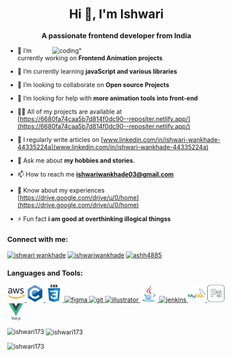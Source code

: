 <h1 align="center">Hi 👋, I'm Ishwari</h1>
<h3 align="center">A passionate frontend developer from India</h3>
<img align="right" alt=coding" width="400"src="https://media2.giphy.com/media/hpXdHPfFI5wTABdDx9/giphy.gif?cid=6c09b952hrdye7iyrheyitix2fqqbfdm2d96ap4a2fl9kg1n&ep=v1_internal_gif_by_id&rid=giphy.gif&ct=g"
    alt="">

- 🔭 I’m currently working on **Frontend Animation projects**

- 🌱 I’m currently learning **javaScript and various libraries**

- 👯 I’m looking to collaborate on **Open source Projects**

- 🤝 I’m looking for help with **more animation tools into front-end**

- 👨‍💻 All of my projects are available at
[https://6680fa74caa5b7d814f0dc90--repositer.netlify.app/](https://6680fa74caa5b7d814f0dc90--repositer.netlify.app/)

- 📝 I regularly write articles on
[www.linkedin.com/in/ishwari-wankhade-44335224a](www.linkedin.com/in/ishwari-wankhade-44335224a)

- 💬 Ask me about **my hobbies and stories.**

- 📫 How to reach me **ishwariwankhade03@gmail.com**

- 📄 Know about my experiences [https://drive.google.com/drive/u/0/home](https://drive.google.com/drive/u/0/home)

- ⚡ Fun fact **i am good at overthinking illogical thingss**

<h3 align="left">Connect with me:</h3>
<p align="left">
    <a href="https://linkedin.com/in/ishwari wankhade" target="blank"><img align="center"
            src="https://raw.githubusercontent.com/rahuldkjain/github-profile-readme-generator/master/src/images/icons/Social/linked-in-alt.svg"
            alt="ishwari wankhade" height="30" width="40" /></a>
    <a href="https://www.leetcode.com/ishwariwankhade" target="blank"><img align="center"
            src="https://raw.githubusercontent.com/rahuldkjain/github-profile-readme-generator/master/src/images/icons/Social/leet-code.svg"
            alt="ishwariwankhade" height="30" width="40" /></a>
    <a href="https://discord.gg/ashh4885" target="blank"><img align="center"
            src="https://raw.githubusercontent.com/rahuldkjain/github-profile-readme-generator/master/src/images/icons/Social/discord.svg"
            alt="ashh4885" height="30" width="40" /></a>
</p>

<h3 align="left">Languages and Tools:</h3>
<p align="left"> <a href="https://aws.amazon.com" target="_blank" rel="noreferrer"> <img
            src="https://raw.githubusercontent.com/devicons/devicon/master/icons/amazonwebservices/amazonwebservices-original-wordmark.svg"
            alt="aws" width="40" height="40" /> </a> <a href="https://www.cprogramming.com/" target="_blank"
        rel="noreferrer"> <img src="https://raw.githubusercontent.com/devicons/devicon/master/icons/c/c-original.svg"
            alt="c" width="40" height="40" /> </a> <a href="https://www.w3schools.com/css/" target="_blank"
        rel="noreferrer"> <img
            src="https://raw.githubusercontent.com/devicons/devicon/master/icons/css3/css3-original-wordmark.svg"
            alt="css3" width="40" height="40" /> </a> <a href="https://www.figma.com/" target="_blank" rel="noreferrer">
        <img src="https://www.vectorlogo.zone/logos/figma/figma-icon.svg" alt="figma" width="40" height="40" /> </a> <a
        href="https://git-scm.com/" target="_blank" rel="noreferrer"> <img
            src="https://www.vectorlogo.zone/logos/git-scm/git-scm-icon.svg" alt="git" width="40" height="40" /> </a> <a
        href="https://www.adobe.com/in/products/illustrator.html" target="_blank" rel="noreferrer"> <img
            src="https://www.vectorlogo.zone/logos/adobe_illustrator/adobe_illustrator-icon.svg" alt="illustrator"
            width="40" height="40" /> </a> <a href="https://www.java.com" target="_blank" rel="noreferrer"> <img
            src="https://raw.githubusercontent.com/devicons/devicon/master/icons/java/java-original.svg" alt="java"
            width="40" height="40" /> </a> <a href="https://www.jenkins.io" target="_blank" rel="noreferrer"> <img
            src="https://www.vectorlogo.zone/logos/jenkins/jenkins-icon.svg" alt="jenkins" width="40" height="40" />
    </a> <a href="https://www.mysql.com/" target="_blank" rel="noreferrer"> <img
            src="https://raw.githubusercontent.com/devicons/devicon/master/icons/mysql/mysql-original-wordmark.svg"
            alt="mysql" width="40" height="40" /> </a> <a href="https://www.photoshop.com/en" target="_blank"
        rel="noreferrer"> <img
            src="https://raw.githubusercontent.com/devicons/devicon/master/icons/photoshop/photoshop-line.svg"
            alt="photoshop" width="40" height="40" /> </a> <a href="https://vuejs.org/" target="_blank"
        rel="noreferrer"> <img
            src="https://raw.githubusercontent.com/devicons/devicon/master/icons/vuejs/vuejs-original-wordmark.svg"
            alt="vuejs" width="40" height="40" /> </a> </p>

<p><img align="left"
        src="https://github-readme-stats.vercel.app/api/top-langs?username=ishwari173&show_icons=true&locale=en&layout=compact"
        alt="ishwari173" /></p>

<p>&nbsp;<img align="center"
        src="https://github-readme-stats.vercel.app/api?username=ishwari173&show_icons=true&locale=en"
        alt="ishwari173" /></p>

<p><img align="center" src="https://github-readme-streak-stats.herokuapp.com/?user=ishwari173&" alt="ishwari173" /></p>
